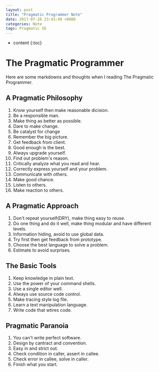 ```yaml
---
layout: post
title: "Pragmatic Programmer Note"
date: 2017-07-26 23:43:49 +0800
categories: Note
tags: Pragmatic SE
---
```


* content
{:toc}

# The Pragmatic Programmer

Here are some markdowns and thoughts when I reading The Pragmatic Programmer.

## A Pragmatic Philosophy

1. Know yourself then make reasonable dicision.
2. Be a responsible man.
3. Make thing as better as possible.
4. Dare to make change.
5. Be catalyst for change
6. Remember the big picture.
7. Get feedback from client.
8. Good enough is the best.
9. Always upgrade yourself.
10. Find out problem's reason.
11. Critically analyze what you read and hear.
12. Correctly express yourself and your problem.
13. Communicate with others.
14. Make good chance.
15. Listen to others.
16. Make reaction to others.

## A Pragmatic Approach

1. Don't repeat yourself(DRY), make thing easy to reuse.
2. Do one thing and do it well, make thing modular and have different levels.
3. Information hiding, avoid to use global data.
4. Try first then get feedback from prototype.
5. Choose the best language to solve a problem.
6. Estimate to avoid surprises.

## The Basic Tools

1. Keep knowledge in plain text.
2. Use the power of your command shells.
3. Use a single editor well.
4. Always use source code control.
5. Make tracing style log file.
6. Learn a text manipulation language.
7. Write code that wtires code.

## Pragmatic Paranoia

1. You can't write perfect software.
2. Design by cantract and convention.
3. Easy in and strict out.
4. Check condition in caller, assert in callee.
5. Check error in callee, solve in caller.
6. Finish what you start.


